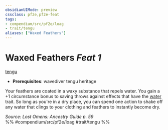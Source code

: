 ```yaml
---
obsidianUIMode: preview
cssclass: pf2e,pf2e-feat
tags:
- compendium/src/pf2e/loag
- trait/tengu
aliases: ["Waxed Feathers"]
---
```

# Waxed Feathers  *Feat 1*  
[tengu](tengu-b1.md "Tengu Ancestry & Heritage Trait")  

- **Prerequisites**: wavediver tengu heritage

Your feathers are coated in a waxy substance that repels water. You gain a +1 circumstance bonus to saving throws against effects that have the [water](water.md "Water Energy & Element Trait") trait. So long as you're in a dry place, you can spend one action to shake off any water that clings to your clothing and feathers to instantly become dry.

*Source: Lost Omens: Ancestry Guide p. 59*  
%% #compendium/src/pf2e/loag #trait/tengu %%